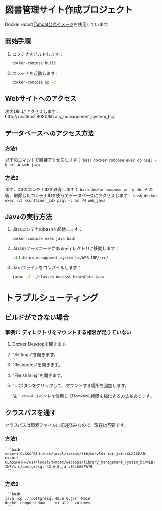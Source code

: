 # 図書管理サイト作成プロジェクト

Docker Hubの[Tomcat公式イメージ](https://hub.docker.com/_/tomcat)を使用しています。

## 開始手順

1. コンテナをビルドします：
    ```bash
    docker-compose build
    ```
2. コンテナを起動します：
    ```bash
    docker-compose up -d
    ```

## Webサイトへのアクセス

次のURLにアクセスします：
    http://localhost:8080/library_management_system_bc/

## データベースへのアクセス方法

### 方法1
以下のコマンドで直接アクセスします：
    ```bash
    docker-compose exec db psql -U bc -W web_java
    ```

### 方法2
まず、DBのコンテナIDを取得します：
    ```bash
    docker-compose ps -q db
    ```
その後、取得したコンテナIDを使ってデータベースにアクセスします：
    ```bash
    docker exec -it <container_id> psql -U bc -W web_java
    ```

## Javaの実行方法

1. Javaコンテナのbashを起動します：
    ```bash
    docker-compose exec java bash
    ```
2. Javaのソースコードがあるディレクトリに移動します：
    ```bash
    cd library_management_system_bc/WEB-INF/src/
    ```
3. Javaファイルをコンパイルします：
    ```bash
    javac -d ../classes AccessLibraryData.java
    ```

# トラブルシューティング

## ビルドができない場合

### 事例1：ディレクトリをマウントする権限が足りていない
1. Docker Desktopを開きます。
2. "Settings"を開きます。
3. "Resources"を開きます。
4. "File sharing"を開きます。
5. "+"ボタンをクリックして、マウントする場所を追加します。

    注： `chmod` コマンドを使用してDockerの権限を強化する方法もあります。

## クラスパスを通す

クラスパスは環境ファイルに記述済みなので、現在は不要です。

### 方法1
    ```bash
    export CLASSPATH=/usr/local/tomcat/lib/servlet-api.jar:$CLASSPATH
    export CLASSPATH=/usr/local/tomcat/webapps/library_management_system_bc/WEB-INF/src/postgresql-42.6.0.jar:$CLASSPATH
    ```

### 方法2
    ```bash
    java -cp ./:postgresql-42.6.0.jar  Main
    docker-compose down --rmi all --volumes
    ```
